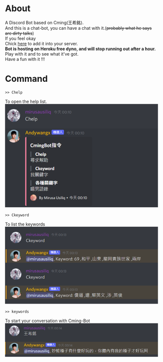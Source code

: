 # About
A Discord Bot based on Cming(王希銘).<br>
And this is a chat-bot, you can have a chat with it.(~~probably what he says are dirty talks~~)<br>
If you feel okay<br>
Chick [here](https://discord.com/api/oauth2/authorize?client_id=699626770047172711&permissions=0&scope=bot) to add it into your server.<br>
**Bot is hosting on Heroku free dyno, and will stop running out after a hour.**<br>
Play with it and to see what it've got.<br>
Have a fun with it !!!<br>

# Command

```
>> Chelp
```
To open the help list.<br>
![perview](Chelp.png)<br>

```
>> Ckeyword
```
To list the keywords<br>
![perview](Ckeyword.png)<br>

```
>> keywords
```
To start your conversation with Cming-Bot<br>
![perview](keyword.png)<br>
